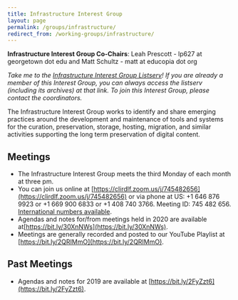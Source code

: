 ```yaml
---
title: Infrastructure Interest Group
layout: page
permalink: /groups/infrastructure/
redirect_from: /working-groups/infrastructure/
---
```

**Infrastructure Interest Group Co-Chairs**: Leah Prescott - lp627 at georgetown dot edu and Matt Schultz - matt at educopia dot org 

*Take me to the [Infrastructure Interest Group Listserv](http://lists.clir.org/cgi-bin/wa?A0=NDSA-INFRASTRUCTURE)! If you are already a member of this Interest Group, you can always access the listserv (including its archives) at that link. To join this Interest Group, please contact the coordinators.*

The Infrastructure Interest Group works to identify and share emerging practices around the development and maintenance of tools and systems for the curation, preservation, storage, hosting, migration, and similar activities supporting the long term preservation of digital content.

## Meetings
  * The Infrastructure Interest Group meets the third Monday of each month at three pm. 
  * You can join us online at [https://clirdlf.zoom.us/j/745482656](https://clirdlf.zoom.us/j/745482656) or via phone at US: +1 646 876 9923 or +1 669 900 6833 or +1 408 740 3766. Meeting ID: 745 482 656. [International numbers available](https://zoom.us/u/cPpLHpqKX).
  * Agendas and notes for/from meetings held in 2020 are available at[https://bit.ly/30XnNWs](https://bit.ly/30XnNWs). <!--Our scheduled topics for 2020 are noted below.-->
  * Meetings are generally recorded and posted to our YouTube Playlist at [https://bit.ly/2QRIMmO](https://bit.ly/2QRIMmO).
 
 ## Past Meetings
  
  * Agendas and notes for 2019 are available at [https://bit.ly/2FyZzt6](https://bit.ly/2FyZzt6). 

  
<!--| **Date**      	|   	| **Topic**                                  	|
|---------------	|---	|--------------------------------------------	|
| 2019-01-28    	|   	| Open agenda                                	|
| 2019-02-18    	|   	| Effective Collaboration with Local IT      	|
| 2019-03-18    	|   	| PASIG 2019                                 	|
| 2019-04-15    	|   	| Open agenda                                	|
| 2019-05-20    	|   	| Environmental Impact of Infrastructure     	|
| 2019-06-17    	|   	| Software Toolkit Show-and-Tell             	|
| 2019-07-15    	|   	| Open agenda                                	|
| 2019-08-19    	|   	| Collaborative International Infrastructure 	|
| 2019-09-16    	|   	| Case Studies in Cloud Infrastructure       	|
| 2019-10 (TBA) 	|   	| Working lunch at DigiPres in Tampa         	|
| 2019-11-18    	|   	| Advocating for Resources                   	|
| 2019-12-16    	|   	| Economies of Scale                         	|-->
